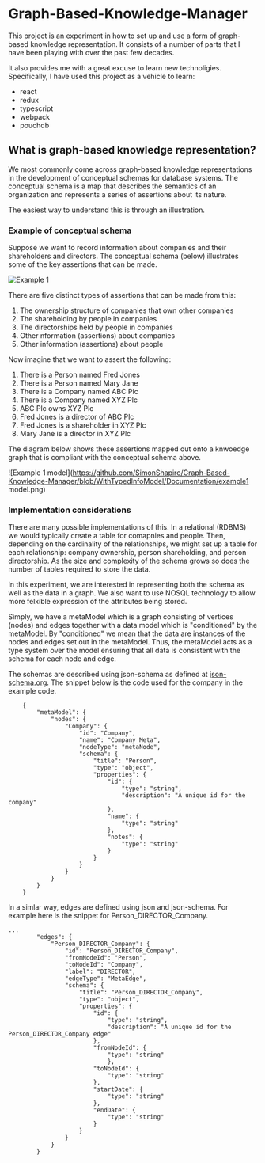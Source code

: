 # Graph-Based-Knowledge-Manager
This project is an experiment in how to set up and use a form of graph-based knowledge representation.  It consists of a number of 
parts that I have been playing with over the past few decades.

It also provides me with a great excuse to learn new technoligies.  Specifically, I have used this project as a vehicle to learn:
* react
* redux
* typescript
* webpack
* pouchdb

## What is graph-based knowledge representation?
We most commonly come across graph-based knowledge representations in the development of conceptual schemas for database systems.
The conceptual schema is a map that describes the semantics of an organization and represents a series of assertions about its nature. 

The easiest way to understand this is through an illustration.

### Example of conceptual schema
Suppose we want to record information about companies and their shareholders and directors.  The conceptual schema (below) illustrates some of the key assertions that can be made.


![Example 1](https://github.com/SimonShapiro/Graph-Based-Knowledge-Manager/blob/WithTypedInfoModel/Documentation/Example1.png)

There are five distinct types of assertions that can be made from this:

1. The ownership structure of companies that own other companies
1. The shareholding by people in companies
1. The directorships held by people in companies
1. Other nformation (assertions) about companies
1. Other information (assertions) about people

Now imagine that we want to assert the following:

1. There is a Person named Fred Jones
2. There is a Person named Mary Jane
3. There is a Company named ABC Plc
4. There is a Company named XYZ Plc
5. ABC Plc owns XYZ Plc
6. Fred Jones is a director of ABC Plc
7. Fred Jones is a shareholder in XYZ Plc
8. Mary Jane is a director in XYZ Plc

The diagram below shows these assertions mapped out onto a knwoedge graph that is compliant with the conceptual schema above.

![Example 1 model](https://github.com/SimonShapiro/Graph-Based-Knowledge-Manager/blob/WithTypedInfoModel/Documentation/example1 model.png)

### Implementation considerations

There are many possible implementations of this.  In a relational (RDBMS) we would typically create a table for comapnies and people.  Then, depending on the cardinality of the relationships, we might set up a table for each relationship: company ownership, person shareholding, and person directorship.  As the size and complexity of the schema grows so does the number of tables required to store the data.

In this experiment, we are interested in representing both the schema as well as the data in a graph.  We also want to use NOSQL technology to allow more felxible expression of the attributes being stored.

Simply, we have a metaModel which is a graph consisting of vertices (nodes) and edges together with a data model which is "conditioned" by the metaModel.  By "conditioned" we mean that the data are instances of the nodes and edges set out in the metaModel.  Thus, the metaModel acts as a type system over the model ensuring that all data is consistent with the schema for each node and edge.

The schemas are described using json-schema as defined at [json-schema.org](http://json-schema.org).  The snippet below is the code used for the company in the example code.

```
	{
		"metaModel": {
			"nodes": {
				"Company": {
					"id": "Company",
					"name": "Company Meta",
					"nodeType": "metaNode",
					"schema": {
						"title": "Person",
						"type": "object",
						"properties": {
							"id": {
								"type": "string",
								"description": "A unique id for the company"
							},
							"name": {
								"type": "string"
							},
							"notes": {
								"type": "string"
							}					
						}
					}
				}
			}
		}
	}				
```

In a simlar way, edges are defined using json and json-schema.  For example here is the snippet for Person_DIRECTOR_Company.

```
...
   		"edges": {
			"Person_DIRECTOR_Company": {
		        "id": "Person_DIRECTOR_Company",
		        "fromNodeId": "Person",
		        "toNodeId": "Company",
		        "label": "DIRECTOR",
		        "edgeType": "MetaEdge",
				"schema": {
					"title": "Person_DIRECTOR_Company",
					"type": "object",
					"properties": {
						"id": {
							"type": "string",
							"description": "A unique id for the Person_DIRECTOR_Company edge"
						},
						"fromNodeId": {
							"type": "string"
							},
						"toNodeId": {
							"type": "string"
						},
						"startDate": {
							"type": "string"
						},
						"endDate": {
							"type": "string"
						}
					}
				}
			}
		}
```
